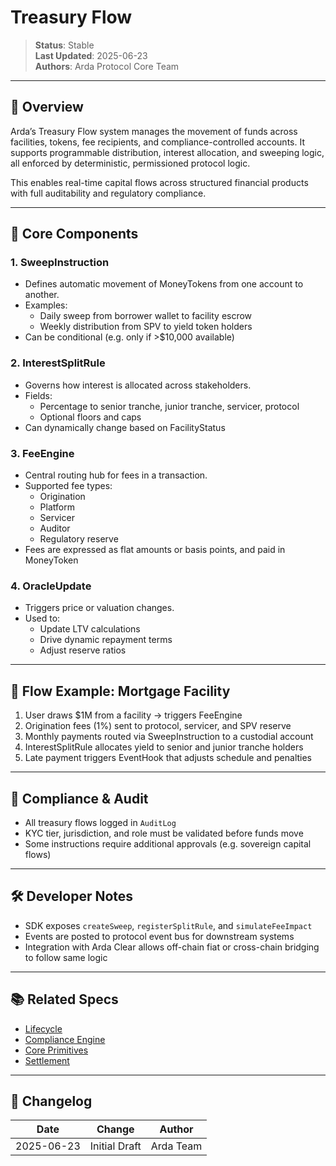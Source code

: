 # Treasury Flow

> **Status**: Stable  
> **Last Updated**: 2025-06-23  
> **Authors**: Arda Protocol Core Team

---

## 🧭 Overview

Arda’s Treasury Flow system manages the movement of funds across facilities, tokens, fee recipients, and compliance-controlled accounts. It supports programmable distribution, interest allocation, and sweeping logic, all enforced by deterministic, permissioned protocol logic.

This enables real-time capital flows across structured financial products with full auditability and regulatory compliance.

---

## 🧱 Core Components

### 1. **SweepInstruction**
- Defines automatic movement of MoneyTokens from one account to another.
- Examples:
  - Daily sweep from borrower wallet to facility escrow
  - Weekly distribution from SPV to yield token holders
- Can be conditional (e.g. only if >$10,000 available)

### 2. **InterestSplitRule**
- Governs how interest is allocated across stakeholders.
- Fields:
  - Percentage to senior tranche, junior tranche, servicer, protocol
  - Optional floors and caps
- Can dynamically change based on FacilityStatus

### 3. **FeeEngine**
- Central routing hub for fees in a transaction.
- Supported fee types:
  - Origination
  - Platform
  - Servicer
  - Auditor
  - Regulatory reserve
- Fees are expressed as flat amounts or basis points, and paid in MoneyToken

### 4. **OracleUpdate**
- Triggers price or valuation changes.
- Used to:
  - Update LTV calculations
  - Drive dynamic repayment terms
  - Adjust reserve ratios

---

## 🔁 Flow Example: Mortgage Facility

1. User draws $1M from a facility → triggers FeeEngine
2. Origination fees (1%) sent to protocol, servicer, and SPV reserve
3. Monthly payments routed via SweepInstruction to a custodial account
4. InterestSplitRule allocates yield to senior and junior tranche holders
5. Late payment triggers EventHook that adjusts schedule and penalties

---

## 🧮 Compliance & Audit

- All treasury flows logged in `AuditLog`
- KYC tier, jurisdiction, and role must be validated before funds move
- Some instructions require additional approvals (e.g. sovereign capital flows)

---

## 🛠️ Developer Notes

- SDK exposes `createSweep`, `registerSplitRule`, and `simulateFeeImpact`
- Events are posted to protocol event bus for downstream systems
- Integration with Arda Clear allows off-chain fiat or cross-chain bridging to follow same logic

---

## 📚 Related Specs

- [Lifecycle](lifecycle.md)
- [Compliance Engine](compliance-engine.md)
- [Core Primitives](core-primitives.md)
- [Settlement](settlement.md)

---

## 🧭 Changelog

| Date       | Change           | Author       |
|------------|------------------|--------------|
| 2025-06-23 | Initial Draft    | Arda Team    |
